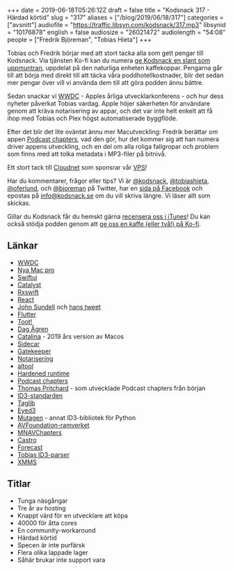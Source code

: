 +++
date = 2019-06-18T05:26:12Z
draft = false
title = "Kodsnack 317 - Härdad körtid"
slug = "317"
aliases = ["/blog/2019/06/18/317"]
categories = ["avsnitt"]
audiofile = "https://traffic.libsyn.com/kodsnack/317.mp3"
libsynid = "10176878"
english = false
audiosize = "26021472"
audiolength = "54:08"
people = ["Fredrik Björeman", "Tobias Hieta"]
+++

Tobias och Fredrik börjar med att stort tacka alla som gett pengar till Kodsnack. Via tjänsten Ko-fi kan du numera [ge Kodsnack en slant som uppmuntran](https://ko-fi.com/kodsnack), uppdelat på den naturliga enheten kaffekoppar. Pengarna går till att börja med direkt till att täcka våra poddhotellkostnader, blir det sedan mer pengar över vill vi använda dem till att göra podden ännu bättre.

Sedan snackar vi [WWDC](https://developer.apple.com/wwdc19/) - Apples årliga utvecklarkonferens - och hur dess nyheter påverkat Tobias vardag. Apple höjer säkerheten för användare genom att kräva notarisering av appar, och det var inte helt enkelt att få ihop med Tobias och Plex högst automatiserade byggflöde.

Efter det blir det lite oväntat ännu mer Macutveckling: Fredrik berättar om appen [Podcast chapters](https://chaptersapp.com/), vad den gör, hur det kommer sig att han numera driver appens utveckling, och en del om alla roliga fallgropar och problem som finns med att tolka metadata i MP3-filer på bitnivå.

Ett stort tack till [Cloudnet](http://www.cloudnet.se) som sponsrar vår [VPS](http://en.wikipedia.org/wiki/Virtual_private_server)!

Har du kommentarer, frågor eller tips? Vi är [@kodsnack](https://www.twitter.com/kodsnack), [@tobiashieta](https://www.twitter.com/tobiashieta), [@oferlund](https://www.twitter.com/oferlund), och [@bjoreman](https://www.twitter.com/bjoreman) på Twitter, har en [sida på Facebook](https://www.facebook.com/kodsnack) och epostas på [info@kodsnack.se](mailto:info@kodsnack.se) om du vill skriva längre. Vi läser allt som skickas.

Gillar du Kodsnack får du hemskt gärna [recensera oss i iTunes](http://itunes.apple.com/se/podcast/kodsnack/id561631498?l=en)! Du kan också stödja podden genom att <a href="https://ko-fi.com/kodsnack" rel="payment">ge oss en kaffe (eller två!) på Ko-fi</a>.

## Länkar ##
* [WWDC](https://developer.apple.com/wwdc19/)
* [Nya Mac pro](https://en.wikipedia.org/wiki/Mac_Pro#3rd_generation_%28Tower_and_USB-C%29)
* [Swiftui](https://developer.apple.com/documentation/swiftui)
* [Catalyst](https://en.wikipedia.org/wiki/MacOS_Catalina#Catalyst)
* [Rxswift](https://github.com/ReactiveX/RxSwift)
* [React](https://en.wikipedia.org/wiki/React_%28JavaScript_library%29)
* [John Sundell](https://www.swiftbysundell.com/) och [hans tweet](https://twitter.com/johnsundell/status/1138810062116413440)
* [Flutter](https://flutter.dev/)
* [Toot!](https://mastodon.social/@tootapp)
* [Dag Ågren](https://wakaba.c3.cx/)
* [Catalina](https://en.wikipedia.org/wiki/MacOS_Catalina) - 2019 års version av Macos
* [Sidecar](https://appleinsider.com/articles/19/06/06/sidecar-in-macos-catalina-is-limited-to-newer-macs-but-theres-a-work-around)
* [Gatekeeper](https://en.wikipedia.org/wiki/Gatekeeper_%28macOS%29)
* [Notarisering](https://developer.apple.com/documentation/security/notarizing_your_app_before_distribution)
* [altool](https://blog.zeplin.io/dev-journal-automate-notarizing-macos-apps-94b0b144ba9d)
* [Hardened runtime](https://developer.apple.com/documentation/security/hardened_runtime_entitlements#overview)
* [Podcast chapters](https://chaptersapp.com/)
* [Thomas Pritchard](https://tpritc.com/) - som utvecklade Podcast chapters från början
* [ID3-standarden](http://id3.org/)
* [Taglib](https://taglib.org/)
* [Eyed3](https://eyed3.readthedocs.io/en/latest/)
* [Mutagen](https://mutagen.readthedocs.io/en/latest/) - annat ID3-bibliotek för Python
* [AVFoundation-ramverket](https://developer.apple.com/documentation/avfoundation)
* [MNAVChapters](https://github.com/michaelnisi/MNAVChapters)
* [Castro](https://supertop.co/castro/)
* [Forecast](https://overcast.fm/forecast)
* [Tobias ID3-parser](https://github.com/xmms2/xmms2-devel/blob/master/src/plugins/id3v2/id3.c)
* [XMMS](https://github.com/xmms2/wiki/wiki)

## Titlar ##
* Tunga näsgångar
* Tre år av hosting
* Knappt värd för en utvecklare att köpa
* 40000 för åtta cores
* En community-workaround
* Härdad körtid
* Specen är inte purfärsk
* Flera olika lappade lager
* Såhär brukar inte support vara